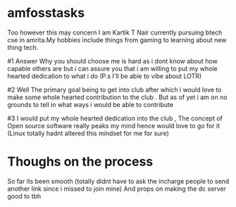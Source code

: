 # amfosstasks

Too however this may concern I am Kartik T Nair currently pursuing btech cse in amrita.My hobbies include things from gaming to learning about new thing tech.


#1 
Answer Why you should choose me is hard as i dont know about how capable others are but i can assure you that i am willing to put my whole hearted dedication to what i do
(P.s I'll be able to vibe about LOTR)

#2
Well The primary goal being to get into club after which i would love to make some whole hearted contribution to the club . But as of yet i am on no grounds to tell in what ways i would be able to contribute

#3 
I would put my whole hearted dedication into the club , The concept of Open source software really peaks my mind hence would love to go for it
(Linux totally hadnt altered this mindset for me for sure)






# Thoughs on the process 
So far its been smooth 
(totally didnt have to ask the incharge people to send another link since i missed to join mine)
And props on making the dc server good to tbh  
